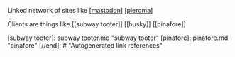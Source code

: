 Linked network of sites like [[mastodon]] [[pleroma]]

Clients are things like [[subway tooter]] [[husky]] [[pinafore]]

[//begin]: # "Autogenerated link references for markdown compatibility"
[mastodon]: mastodon.md "mastodon"
[pleroma]: pleroma.md "pleroma"
[subway tooter]: subway tooter.md "subway tooter"
[pinafore]: pinafore.md "pinafore"
[//end]: # "Autogenerated link references"